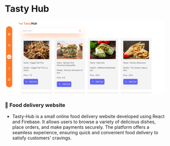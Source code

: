 # Tasty Hub

![Banner](banner.png)

### 🌟 Food delivery website

- Tasty-Hub is a small online food delivery website developed using React and Firebase. It allows users to browse a variety of delicious dishes, place orders, and make payments securely. The platform offers a seamless experience, ensuring quick and convenient food delivery to satisfy customers' cravings.
